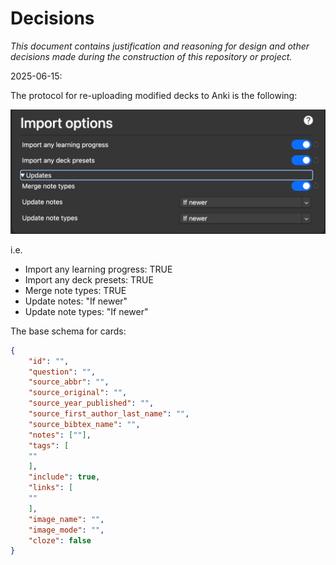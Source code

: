 # Decisions

_This document contains justification and reasoning for design and other decisions made during the construction of this repository or project._

2025-06-15:

The protocol for re-uploading modified decks to Anki is the following:

![](../images/deck_protocol.png)

i.e.

* Import any learning progress: TRUE
* Import any deck presets: TRUE
* Merge note types: TRUE
* Update notes: "If newer"
* Update note types: "If newer"

The base schema for cards:

```json
{
    "id": "",
    "question": "",
    "source_abbr": "",
    "source_original": "",
    "source_year_published": "",
    "source_first_author_last_name": "",
    "source_bibtex_name": "",
    "notes": [""],
    "tags": [
    ""
    ],
    "include": true,
    "links": [
    ""
    ],
    "image_name": "",
    "image_mode": "",
    "cloze": false
}
```
